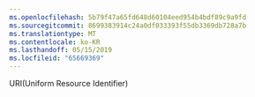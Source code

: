 ```yaml
---
ms.openlocfilehash: 5b79f47a65fd648d60104eed954b4bdf89c9a9fd
ms.sourcegitcommit: 8699383914c24a0df033393f55db3369db728a7b
ms.translationtype: MT
ms.contentlocale: ko-KR
ms.lasthandoff: 05/15/2019
ms.locfileid: "65669369"
---
```

URI(Uniform Resource Identifier)
